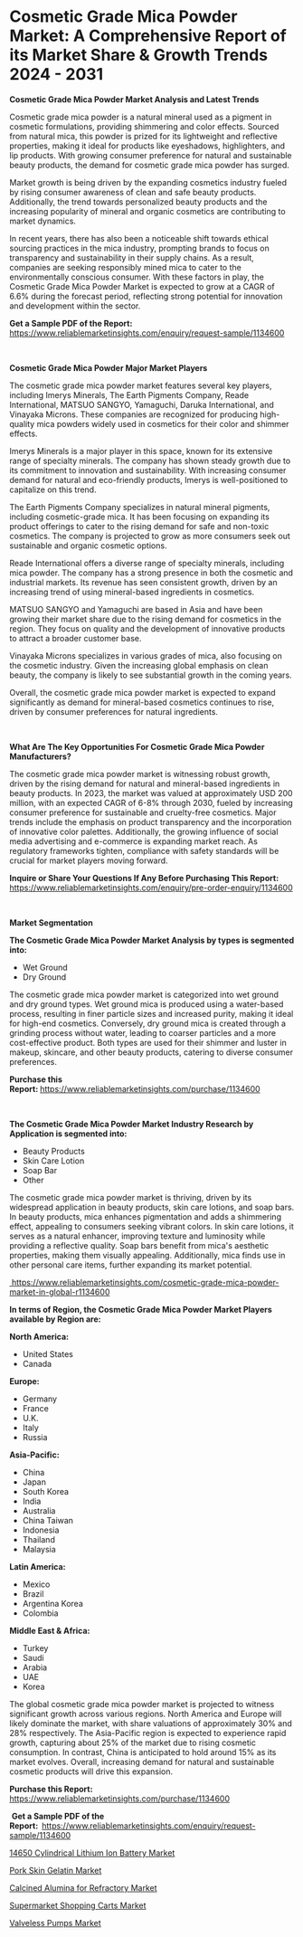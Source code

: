<p><h1>Cosmetic Grade Mica Powder Market: A Comprehensive Report of its Market Share & Growth Trends 2024 - 2031</h1></p><p><strong>Cosmetic Grade Mica Powder Market Analysis and Latest Trends</strong></p>
<p><p>Cosmetic grade mica powder is a natural mineral used as a pigment in cosmetic formulations, providing shimmering and color effects. Sourced from natural mica, this powder is prized for its lightweight and reflective properties, making it ideal for products like eyeshadows, highlighters, and lip products. With growing consumer preference for natural and sustainable beauty products, the demand for cosmetic grade mica powder has surged. </p><p>Market growth is being driven by the expanding cosmetics industry fueled by rising consumer awareness of clean and safe beauty products. Additionally, the trend towards personalized beauty products and the increasing popularity of mineral and organic cosmetics are contributing to market dynamics. </p><p>In recent years, there has also been a noticeable shift towards ethical sourcing practices in the mica industry, prompting brands to focus on transparency and sustainability in their supply chains. As a result, companies are seeking responsibly mined mica to cater to the environmentally conscious consumer. With these factors in play, the Cosmetic Grade Mica Powder Market is expected to grow at a CAGR of 6.6% during the forecast period, reflecting strong potential for innovation and development within the sector.</p></p>
<p><strong>Get a Sample PDF of the Report:&nbsp;</strong> <a href="https://www.reliablemarketinsights.com/enquiry/request-sample/1134600?utm_campaign=1197&utm_medium=2&utm_source=Github&utm_content=ia&utm_term=08102024&utm_id=cosmetic-grade-mica-powder">https://www.reliablemarketinsights.com/enquiry/request-sample/1134600</a></p>
<p>&nbsp;</p>
<p><strong>Cosmetic Grade Mica Powder Major Market Players</strong></p>
<p><p>The cosmetic grade mica powder market features several key players, including Imerys Minerals, The Earth Pigments Company, Reade International, MATSUO SANGYO, Yamaguchi, Daruka International, and Vinayaka Microns. These companies are recognized for producing high-quality mica powders widely used in cosmetics for their color and shimmer effects.</p><p>Imerys Minerals is a major player in this space, known for its extensive range of specialty minerals. The company has shown steady growth due to its commitment to innovation and sustainability. With increasing consumer demand for natural and eco-friendly products, Imerys is well-positioned to capitalize on this trend.</p><p>The Earth Pigments Company specializes in natural mineral pigments, including cosmetic-grade mica. It has been focusing on expanding its product offerings to cater to the rising demand for safe and non-toxic cosmetics. The company is projected to grow as more consumers seek out sustainable and organic cosmetic options.</p><p>Reade International offers a diverse range of specialty minerals, including mica powder. The company has a strong presence in both the cosmetic and industrial markets. Its revenue has seen consistent growth, driven by an increasing trend of using mineral-based ingredients in cosmetics.</p><p>MATSUO SANGYO and Yamaguchi are based in Asia and have been growing their market share due to the rising demand for cosmetics in the region. They focus on quality and the development of innovative products to attract a broader customer base.</p><p>Vinayaka Microns specializes in various grades of mica, also focusing on the cosmetic industry. Given the increasing global emphasis on clean beauty, the company is likely to see substantial growth in the coming years.</p><p>Overall, the cosmetic grade mica powder market is expected to expand significantly as demand for mineral-based cosmetics continues to rise, driven by consumer preferences for natural ingredients.</p></p>
<p>&nbsp;</p>
<p><strong>What Are The Key Opportunities For Cosmetic Grade Mica Powder Manufacturers?</strong></p>
<p><p>The cosmetic grade mica powder market is witnessing robust growth, driven by the rising demand for natural and mineral-based ingredients in beauty products. In 2023, the market was valued at approximately USD 200 million, with an expected CAGR of 6-8% through 2030, fueled by increasing consumer preference for sustainable and cruelty-free cosmetics. Major trends include the emphasis on product transparency and the incorporation of innovative color palettes. Additionally, the growing influence of social media advertising and e-commerce is expanding market reach. As regulatory frameworks tighten, compliance with safety standards will be crucial for market players moving forward.</p></p>
<p><strong>Inquire or Share Your Questions If Any Before Purchasing This Report:</strong> <a href="https://www.reliablemarketinsights.com/enquiry/pre-order-enquiry/1134600?utm_campaign=1197&utm_medium=2&utm_source=Github&utm_content=ia&utm_term=08102024&utm_id=cosmetic-grade-mica-powder">https://www.reliablemarketinsights.com/enquiry/pre-order-enquiry/1134600</a></p>
<p>&nbsp;</p>
<p><strong>Market Segmentation</strong></p>
<p><strong>The Cosmetic Grade Mica Powder Market Analysis by types is segmented into:</strong></p>
<p><ul><li>Wet Ground</li><li>Dry Ground</li></ul></p>
<p><p>The cosmetic grade mica powder market is categorized into wet ground and dry ground types. Wet ground mica is produced using a water-based process, resulting in finer particle sizes and increased purity, making it ideal for high-end cosmetics. Conversely, dry ground mica is created through a grinding process without water, leading to coarser particles and a more cost-effective product. Both types are used for their shimmer and luster in makeup, skincare, and other beauty products, catering to diverse consumer preferences.</p></p>
<p><strong>Purchase this Report:&nbsp;</strong><a href="https://www.reliablemarketinsights.com/purchase/1134600?utm_campaign=1197&utm_medium=2&utm_source=Github&utm_content=ia&utm_term=08102024&utm_id=cosmetic-grade-mica-powder">https://www.reliablemarketinsights.com/purchase/1134600</a></p>
<p>&nbsp;</p>
<p><strong>The Cosmetic Grade Mica Powder Market Industry Research by Application is segmented into:</strong></p>
<p><ul><li>Beauty Products</li><li>Skin Care Lotion</li><li>Soap Bar</li><li>Other</li></ul></p>
<p><p>The cosmetic grade mica powder market is thriving, driven by its widespread application in beauty products, skin care lotions, and soap bars. In beauty products, mica enhances pigmentation and adds a shimmering effect, appealing to consumers seeking vibrant colors. In skin care lotions, it serves as a natural enhancer, improving texture and luminosity while providing a reflective quality. Soap bars benefit from mica's aesthetic properties, making them visually appealing. Additionally, mica finds use in other personal care items, further expanding its market potential.</p></p>
<p><a href="https://www.reliablemarketinsights.com/cosmetic-grade-mica-powder-market-in-global-r1134600?utm_campaign=1197&utm_medium=2&utm_source=Github&utm_content=ia&utm_term=08102024&utm_id=cosmetic-grade-mica-powder">&nbsp;https://www.reliablemarketinsights.com/cosmetic-grade-mica-powder-market-in-global-r1134600</a></p>
<p><strong>In terms of Region, the Cosmetic Grade Mica Powder Market Players available by Region are:</strong></p>
<p>
    <p> <strong> North America: </strong>
        <ul>
            <li>United States</li>
            <li>Canada</li>
        </ul>
        </p> 
    <p> <strong> Europe: </strong>
        <ul>
            <li>Germany</li>
            <li>France</li>
            <li>U.K.</li>
            <li>Italy</li>
            <li>Russia</li>
        </ul>
        </p> 
    <p> <strong> Asia-Pacific: </strong>
        <ul>
            <li>China</li>
            <li>Japan</li>
            <li>South Korea</li>
            <li>India</li>
            <li>Australia</li>
            <li>China Taiwan</li>
            <li>Indonesia</li>
            <li>Thailand</li>
            <li>Malaysia</li>
        </ul>
        </p> 
    <p> <strong> Latin America: </strong>
        <ul>
            <li>Mexico</li>
            <li>Brazil</li>
            <li>Argentina Korea</li>
            <li>Colombia</li>
        </ul>
        </p> 
    <p> <strong> Middle East & Africa: </strong>
        <ul>
            <li>Turkey</li>
            <li>Saudi</li>
            <li>Arabia</li>
            <li>UAE</li>
            <li>Korea</li>
        </ul>
    </p>
    </p>
<p><p>The global cosmetic grade mica powder market is projected to witness significant growth across various regions. North America and Europe will likely dominate the market, with share valuations of approximately 30% and 28% respectively. The Asia-Pacific region is expected to experience rapid growth, capturing about 25% of the market due to rising cosmetic consumption. In contrast, China is anticipated to hold around 15% as its market evolves. Overall, increasing demand for natural and sustainable cosmetic products will drive this expansion.</p></p>
<p><strong>Purchase this Report: </strong><a href="https://www.reliablemarketinsights.com/purchase/1134600?utm_campaign=1197&utm_medium=2&utm_source=Github&utm_content=ia&utm_term=08102024&utm_id=cosmetic-grade-mica-powder">https://www.reliablemarketinsights.com/purchase/1134600</a></p>
<p>&nbsp;<strong>Get a Sample PDF of the Report:&nbsp;&nbsp;</strong><a href="https://www.reliablemarketinsights.com/enquiry/request-sample/1134600?utm_campaign=1197&utm_medium=2&utm_source=Github&utm_content=ia&utm_term=08102024&utm_id=cosmetic-grade-mica-powder">https://www.reliablemarketinsights.com/enquiry/request-sample/1134600</a></p>
<p><strong></strong></p>
<p><p><a href="https://issuu.com/reportprime-2/docs/14650-cylindrical-lithium-ion-batte_811a4b53c6c916?utm_campaign=1197&utm_medium=2&utm_source=Github&utm_content=ia&utm_term=08102024&utm_id=cosmetic-grade-mica-powder">14650 Cylindrical Lithium Ion Battery Market</a></p><p><a href="https://www.linkedin.com/pulse/pork-skin-gelatin-market-forecasts-trends-impact-analysis-mpxse?utm_campaign=1197&utm_medium=2&utm_source=Github&utm_content=ia&utm_term=08102024&utm_id=cosmetic-grade-mica-powder">Pork Skin Gelatin Market</a></p><p><a href="https://www.linkedin.com/pulse/surfing-calcined-alumina-refractory-wave-riding-market-currents-yhhse?utm_campaign=1197&utm_medium=2&utm_source=Github&utm_content=ia&utm_term=08102024&utm_id=cosmetic-grade-mica-powder">Calcined Alumina for Refractory Market</a></p><p><a href="https://www.linkedin.com/pulse/supermarket-shopping-carts-market-size-segmentation-trends-hhjce?utm_campaign=1197&utm_medium=2&utm_source=Github&utm_content=ia&utm_term=08102024&utm_id=cosmetic-grade-mica-powder">Supermarket Shopping Carts Market</a></p><p><a href="https://www.linkedin.com/pulse/valveless-pumps-market-drivers-challenges-forecast-2024-2031-84hde?utm_campaign=1197&utm_medium=2&utm_source=Github&utm_content=ia&utm_term=08102024&utm_id=cosmetic-grade-mica-powder">Valveless Pumps Market</a></p></p>